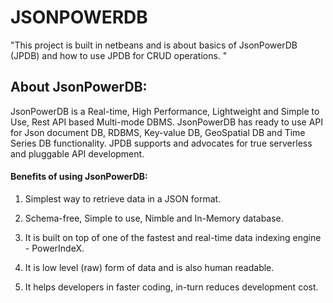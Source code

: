  # **JSONPOWERDB**

"This project is built in netbeans and is about basics of JsonPowerDB (JPDB) and how to use JPDB for CRUD operations. "

## About JsonPowerDB:

JsonPowerDB is a Real-time, High Performance, Lightweight and Simple to Use, Rest API based Multi-mode DBMS. JsonPowerDB has ready to use API for Json
document DB, RDBMS, Key-value DB, GeoSpatial DB and Time Series DB functionality. JPDB supports and advocates for true serverless and pluggable API development.


#### Benefits of using JsonPowerDB:

1. Simplest way to retrieve data in a JSON format.

2. Schema-free, Simple to use, Nimble and In-Memory database.

3. It is built on top of one of the fastest and real-time data indexing engine - PowerIndeX.

4. It is low level (raw) form of data and is also human readable.

5. It helps developers in faster coding, in-turn reduces development cost.
